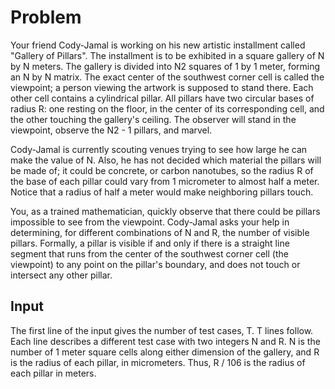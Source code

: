 # Problem

Your friend Cody-Jamal is working on his new artistic installment called "Gallery of Pillars". The installment is to be exhibited in a square gallery of N by N meters. The gallery is divided into N2 squares of 1 by 1 meter, forming an N by N matrix. The exact center of the southwest corner cell is called the viewpoint; a person viewing the artwork is supposed to stand there. Each other cell contains a cylindrical pillar. All pillars have two circular bases of radius R: one resting on the floor, in the center of its corresponding cell, and the other touching the gallery's ceiling. The observer will stand in the viewpoint, observe the N2 - 1 pillars, and marvel.

Cody-Jamal is currently scouting venues trying to see how large he can make the value of N. Also, he has not decided which material the pillars will be made of; it could be concrete, or carbon nanotubes, so the radius R of the base of each pillar could vary from 1 micrometer to almost half a meter. Notice that a radius of half a meter would make neighboring pillars touch.

You, as a trained mathematician, quickly observe that there could be pillars impossible to see from the viewpoint. Cody-Jamal asks your help in determining, for different combinations of N and R, the number of visible pillars. Formally, a pillar is visible if and only if there is a straight line segment that runs from the center of the southwest corner cell (the viewpoint) to any point on the pillar's boundary, and does not touch or intersect any other pillar.

## Input

The first line of the input gives the number of test cases, T. T lines follow. Each line describes a different test case with two integers N and R. N is the number of 1 meter square cells along either dimension of the gallery, and R is the radius of each pillar, in micrometers. Thus, R / 106 is the radius of each pillar in meters.
